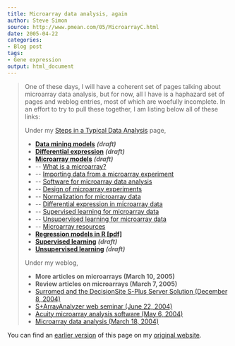 ```yaml
---
title: Microarray data analysis, again
author: Steve Simon
source: http://www.pmean.com/05/MicroarrayC.html
date: 2005-04-22
categories:
- Blog post
tags:
- Gene expression 
output: html_document
---
```

> One of these days, I will have a coherent set of pages talking about
> microarray data analysis, but for now, all I have is a haphazard set
> of pages and weblog entries, most of which are woefully incomplete. In
> an effort to try to pull these together, I am listing below all of
> these links:
>
> Under my [Steps in a Typical Data Analysis](../model.asp) page,
>
> -   [**Data mining models**](../model/datamining.asp) ***(draft)***
> -   **[Differential
>     expression](../model/arrayDifferentialExpression.htm)**
>     ***(draft)***
> -   **[Microarray models](../model/array.asp)** ***(draft)***
> -   \-- [What is a microarray?](../model/arrayWhatIs.htm)
> -   \-- [Importing data from a microarray
>     experiment](../model/arrayImport.htm)
> -   \-- [Software for microarray data
>     analysis](../model/arraySoftware.htm)
> -   \-- [Design of microarray experiments](../model/arrayDesign.htm)
> -   \-- [Normalization for microarray
>     data](../model/arrayNormalization.htm)
> -   \-- [Differential expression in microarray
>     data](../model/arrayDifferentialExpression.htm)
> -   \-- [Supervised learning for microarray
>     data](../model/arraySupervisedLearning.htm)
> -   \-- [Unsupervised learning for microarray
>     data](../model/arrayUnsupervisedLearning.htm)
> -   \-- [Microarray resources](../library/microarray.asp)
> -   **[Regression models in R
>     \[pdf\]](../model/images/regression%20models%20in%20R.pdf)**
> -   **[Supervised learning](../model/arraySupervisedLearning.htm)**
>     ***(draft)***
> -   **[Unsupervised
>     learning](../model/arrayUnsupervisedLearning.htm)** ***(draft)***
>
> Under my weblog,
>
> -   **More articles on microarrays (March 10, 2005)**
> -   **Review articles on microarrays (March 7, 2005)**
> -   [Surromed and the DecisionSite S-Plus Server Solution (December
>     8, 2004)](http://www.childrensmercy.org/stats/weblog2004/SurromedDecisionSite.asp)
> -   [S+ArrayAnalyzer web seminar (June
>     22, 2004)](http://www.childrensmercy.org/stats/weblog2004/ArrayAnalyzer.asp)
> -   [Acuity microarray analysis software (May
>     6, 2004)](http://www.childrensmercy.org/stats/weblog2004/acuity.asp)
> -   [Microarray data analysis (March
>     18, 2004)](http://www.childrensmercy.org/stats/weblog2004/microarray.asp)

You can find an [earlier version][sim1] of this page on my [original website][sim2].


[sim1]: http://www.pmean.com/05/MicroArrayC.html
[sim2]: http://www.pmean.com/original_site.html
